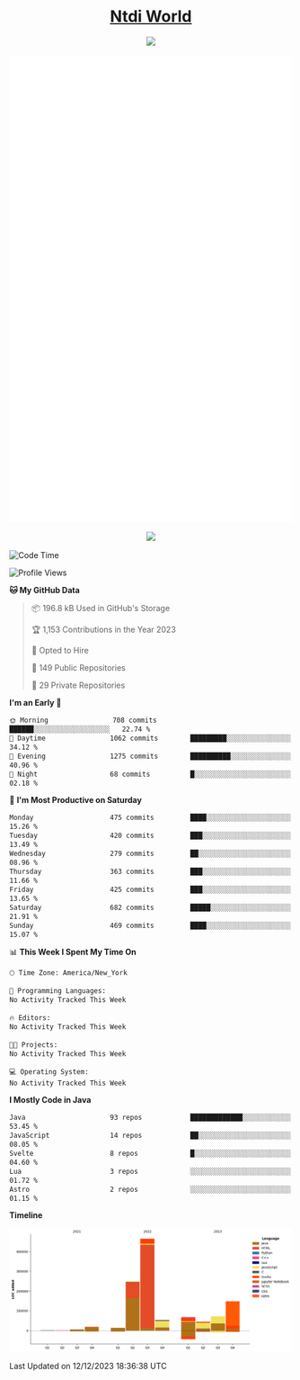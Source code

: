 <h1 align="center"><a href="https://www.ntdi.world">Ntdi World</a></h1>
<p align="center">
  <a href="https://github.com/n-tdi"><img src="https://readme-typing-svg.herokuapp.com?lines=FullStack+Developer;Web+Developer;Open-Source+Enthusiast;Java+Developer;Spigot-API%20Developer;&center=true&width=500&height=50"></a>
</p>

<div align="center">
  <img src="/github-metrics.svg"></img>
  
  <img src="https://komarev.com/ghpvc/?username=n-tdi&color=green"></img>
</div>

<!-- May use later.. idk -->
<!-- <a href="http://www.github.com/n-tdi"><img src="https://github-readme-stats.vercel.app/api?username=n-tdi&show_icons=true&hide=&count_private=true&title_color=0891b2&text_color=ffffff&icon_color=0891b2&bg_color=1c1917&hide_border=true&show_icons=true" alt="n-tdi's GitHub stats" /></a> -->

<!--START_SECTION:waka-->
![Code Time](http://img.shields.io/badge/Code%20Time-304%20hrs%2058%20mins-blue)

![Profile Views](http://img.shields.io/badge/Profile%20Views-0-blue)

**🐱 My GitHub Data** 

> 📦 196.8 kB Used in GitHub's Storage 
 > 
> 🏆 1,153 Contributions in the Year 2023
 > 
> 💼 Opted to Hire
 > 
> 📜 149 Public Repositories 
 > 
> 🔑 29 Private Repositories 
 > 
**I'm an Early 🐤** 

```text
🌞 Morning                708 commits         ██████░░░░░░░░░░░░░░░░░░░   22.74 % 
🌆 Daytime                1062 commits        █████████░░░░░░░░░░░░░░░░   34.12 % 
🌃 Evening                1275 commits        ██████████░░░░░░░░░░░░░░░   40.96 % 
🌙 Night                  68 commits          █░░░░░░░░░░░░░░░░░░░░░░░░   02.18 % 
```
📅 **I'm Most Productive on Saturday** 

```text
Monday                   475 commits         ████░░░░░░░░░░░░░░░░░░░░░   15.26 % 
Tuesday                  420 commits         ███░░░░░░░░░░░░░░░░░░░░░░   13.49 % 
Wednesday                279 commits         ██░░░░░░░░░░░░░░░░░░░░░░░   08.96 % 
Thursday                 363 commits         ███░░░░░░░░░░░░░░░░░░░░░░   11.66 % 
Friday                   425 commits         ███░░░░░░░░░░░░░░░░░░░░░░   13.65 % 
Saturday                 682 commits         █████░░░░░░░░░░░░░░░░░░░░   21.91 % 
Sunday                   469 commits         ████░░░░░░░░░░░░░░░░░░░░░   15.07 % 
```


📊 **This Week I Spent My Time On** 

```text
🕑︎ Time Zone: America/New_York

💬 Programming Languages: 
No Activity Tracked This Week

🔥 Editors: 
No Activity Tracked This Week

🐱‍💻 Projects: 
No Activity Tracked This Week

💻 Operating System: 
No Activity Tracked This Week
```

**I Mostly Code in Java** 

```text
Java                     93 repos            █████████████░░░░░░░░░░░░   53.45 % 
JavaScript               14 repos            ██░░░░░░░░░░░░░░░░░░░░░░░   08.05 % 
Svelte                   8 repos             █░░░░░░░░░░░░░░░░░░░░░░░░   04.60 % 
Lua                      3 repos             ░░░░░░░░░░░░░░░░░░░░░░░░░   01.72 % 
Astro                    2 repos             ░░░░░░░░░░░░░░░░░░░░░░░░░   01.15 % 
```



**Timeline**

![Lines of Code chart](https://raw.githubusercontent.com/n-tdi/n-tdi/main/assets/bar_graph.png)


 Last Updated on 12/12/2023 18:36:38 UTC
<!--END_SECTION:waka-->
